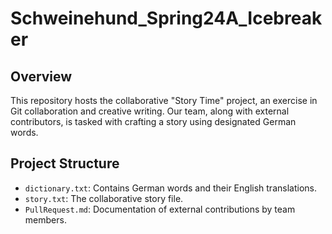 # Schweinehund_Spring24A_Icebreaker

## Overview
This repository hosts the collaborative "Story Time" project, an exercise in Git collaboration and creative writing. Our team, along with external contributors, is tasked with crafting a story using designated German words.

## Project Structure
- `dictionary.txt`: Contains German words and their English translations.
- `story.txt`: The collaborative story file.
- `PullRequest.md`: Documentation of external contributions by team members.

